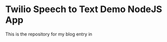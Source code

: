 Twilio Speech to Text Demo NodeJS App
=========================

This is the repository for my blog entry in <TBD>
